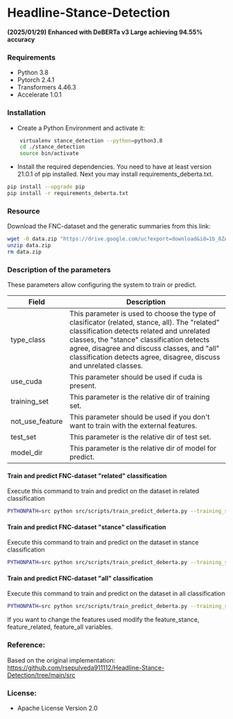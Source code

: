 # Headline-Stance-Detection

**(2025/01/29) Enhanced with DeBERTa v3 Large achieving 94.55% accuracy**

### Requirements
* Python 3.8
* Pytorch 2.4.1
* Transformers 4.46.3
* Accelerate 1.0.1

### Installation
* Create a Python Environment and activate it:
```bash 
    virtualenv stance_detection --python=python3.8
    cd ./stance_detection
    source bin/activate
```
* Install the required dependencies. 
You need to have at least version 21.0.1 of pip installed. Next you may install requirements_deberta.txt.

```bash
pip install --upgrade pip
pip install -r requirements_deberta.txt
```

### Resource
Download the FNC-dataset and the generatic summaries from this link:
```bash
wget -O data.zip "https://drive.google.com/uc?export=download&id=1b_8ZAlwOPpMsBPcg-vQE2q-4PR0F4Zuk"
unzip data.zip
rm data.zip
```

### Description of the parameters
These parameters allow configuring the system to train or predict.

|Field|Description|
|---|---|
|type_class|This parameter is used to choose the type of clasificator (related, stance, all). The "related" classification detects related and unrelated classes, the "stance" classification detects agree, disagree and discuss classes, and "all" classification detects agree, disagree, discuss and unrelated classes.|
|use_cuda|This parameter should be used if cuda is present.|
|training_set|This parameter is the relative dir of training set.|
|not_use_feature|This parameter should be used if you don't want to train with the external features.|
|test_set|This parameter is the relative dir of test set.|
|model_dir|This parameter is the relative dir of model for predict.|

#### Train and predict FNC-dataset "related" classification
Execute this command to train and predict on the dataset in related classification
```bash
PYTHONPATH=src python src/scripts/train_predict_deberta.py --training_set "/data/FNC_summy_textRank_train_spacy_pipeline_polarity_v2.json" --test_set "/data/FNC_summy_textRank_test_spacy_pipeline_polarity_v2.json" --type_class "related"
```

#### Train and predict FNC-dataset "stance" classification
Execute this command to train and predict on the dataset in stance classification
```bash
PYTHONPATH=src python src/scripts/train_predict_deberta.py --training_set "/data/FNC_summy_textRank_train_spacy_pipeline_polarity_v2.json" --test_set "/data/FNC_summy_textRank_test_spacy_pipeline_polarity_v2.json" --type_class "stance"
```

#### Train and predict FNC-dataset "all" classification
Execute this command to train and predict on the dataset in all classification
```bash
PYTHONPATH=src python src/scripts/train_predict_deberta.py --training_set "/data/FNC_summy_textRank_train_spacy_pipeline_polarity_v2.json" --test_set "/data/FNC_summy_textRank_test_spacy_pipeline_polarity_v2.json" --type_class "all"
```

If you want to change the features used modify the feature_stance, feature_related, feature_all variables.

### Reference:
Based on the original implementation: https://github.com/rsepulveda911112/Headline-Stance-Detection/tree/main/src

### License:
  * Apache License Version 2.0
